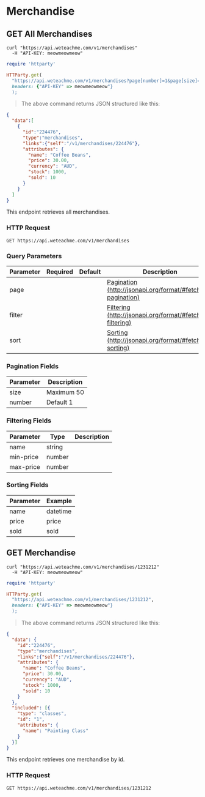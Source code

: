 # Merchandise

## GET All Merchandises

```shell
curl "https://api.weteachme.com/v1/merchandises"
  -H "API-KEY: meowmeowmeow"
```

```ruby
require 'httparty'

HTTParty.get(
  "https://api.weteachme.com/v1/merchandises?page[number]=1&page[size]=20", 
  headers: {"API-KEY" => meowmeowmeow"}
  );

```

> The above command returns JSON structured like this:

```json
{
  "data":[
    {
      "id":"224476",
      "type":"merchandises",
      "links":{"self":"/v1/merchandises/224476"},
      "attributes": {
        "name": "Coffee Beans",
        "price": 30.00,
        "currency": "AUD",
        "stock": 1000,
        "sold": 10
      }
    }
  ]
}
```

This endpoint retrieves all merchandises.

### HTTP Request

`GET https://api.weteachme.com/v1/merchandises`

### Query Parameters

Parameter | Required | Default | Description
--------- | -------- | ------- | -----------
page      |          |         | [Pagination (http://jsonapi.org/format/#fetching-pagination)](http://jsonapi.org/format/#fetching-pagination)
filter    |          |         | [Filtering (http://jsonapi.org/format/#fetching-filtering)](http://jsonapi.org/format/#fetching-filtering)
sort      |          |         | [Sorting (http://jsonapi.org/format/#fetching-sorting)](http://jsonapi.org/format/#fetching-sorting)

### Pagination Fields

Parameter  | Description
---------- | -----------
size       | Maximum 50
number     | Default 1

### Filtering Fields

Parameter     | Type       |  Description
------------- | ---------- |  -----------
name          | string     |  
min-price     | number     |  
max-price     | number     |  

### Sorting Fields

Parameter  | Example
---------- | -----------
name  | datetime | -datetime
price | price | -price
sold  | sold | -sold


## GET Merchandise

```shell
curl "https://api.weteachme.com/v1/merchandises/1231212"
  -H "API-KEY: meowmeowmeow"
```

```ruby
require 'httparty'

HTTParty.get(
  "https://api.weteachme.com/v1/merchandises/1231212", 
  headers: {"API-KEY" => meowmeowmeow"}
  );

```

> The above command returns JSON structured like this:

```json
{
  "data": {
    "id":"224476",
    "type":"merchandises",
    "links":{"self":"/v1/merchandises/224476"},
    "attributes": {
      "name": "Coffee Beans",
      "price": 30.00,
      "currency": "AUD",
      "stock": 1000,
      "sold": 10
    }
  },
  "included": [{
    "type": "classes",
    "id": "1",
    "attributes": {
      "name": "Painting Class"
    }
  }]
}
```

This endpoint retrieves one merchandise by id.

### HTTP Request

`GET https://api.weteachme.com/v1/merchandises/1231212`
